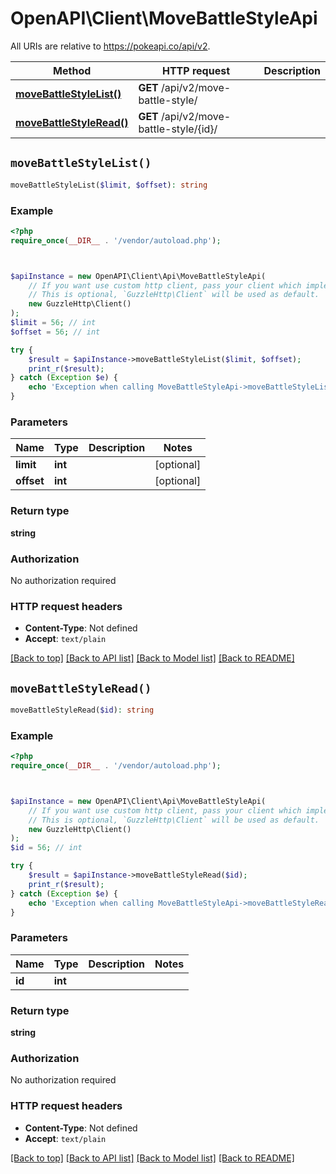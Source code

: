 # OpenAPI\Client\MoveBattleStyleApi

All URIs are relative to https://pokeapi.co/api/v2.

Method | HTTP request | Description
------------- | ------------- | -------------
[**moveBattleStyleList()**](MoveBattleStyleApi.md#moveBattleStyleList) | **GET** /api/v2/move-battle-style/ | 
[**moveBattleStyleRead()**](MoveBattleStyleApi.md#moveBattleStyleRead) | **GET** /api/v2/move-battle-style/{id}/ | 


## `moveBattleStyleList()`

```php
moveBattleStyleList($limit, $offset): string
```



### Example

```php
<?php
require_once(__DIR__ . '/vendor/autoload.php');



$apiInstance = new OpenAPI\Client\Api\MoveBattleStyleApi(
    // If you want use custom http client, pass your client which implements `GuzzleHttp\ClientInterface`.
    // This is optional, `GuzzleHttp\Client` will be used as default.
    new GuzzleHttp\Client()
);
$limit = 56; // int
$offset = 56; // int

try {
    $result = $apiInstance->moveBattleStyleList($limit, $offset);
    print_r($result);
} catch (Exception $e) {
    echo 'Exception when calling MoveBattleStyleApi->moveBattleStyleList: ', $e->getMessage(), PHP_EOL;
}
```

### Parameters

Name | Type | Description  | Notes
------------- | ------------- | ------------- | -------------
 **limit** | **int**|  | [optional]
 **offset** | **int**|  | [optional]

### Return type

**string**

### Authorization

No authorization required

### HTTP request headers

- **Content-Type**: Not defined
- **Accept**: `text/plain`

[[Back to top]](#) [[Back to API list]](../../README.md#endpoints)
[[Back to Model list]](../../README.md#models)
[[Back to README]](../../README.md)

## `moveBattleStyleRead()`

```php
moveBattleStyleRead($id): string
```



### Example

```php
<?php
require_once(__DIR__ . '/vendor/autoload.php');



$apiInstance = new OpenAPI\Client\Api\MoveBattleStyleApi(
    // If you want use custom http client, pass your client which implements `GuzzleHttp\ClientInterface`.
    // This is optional, `GuzzleHttp\Client` will be used as default.
    new GuzzleHttp\Client()
);
$id = 56; // int

try {
    $result = $apiInstance->moveBattleStyleRead($id);
    print_r($result);
} catch (Exception $e) {
    echo 'Exception when calling MoveBattleStyleApi->moveBattleStyleRead: ', $e->getMessage(), PHP_EOL;
}
```

### Parameters

Name | Type | Description  | Notes
------------- | ------------- | ------------- | -------------
 **id** | **int**|  |

### Return type

**string**

### Authorization

No authorization required

### HTTP request headers

- **Content-Type**: Not defined
- **Accept**: `text/plain`

[[Back to top]](#) [[Back to API list]](../../README.md#endpoints)
[[Back to Model list]](../../README.md#models)
[[Back to README]](../../README.md)
